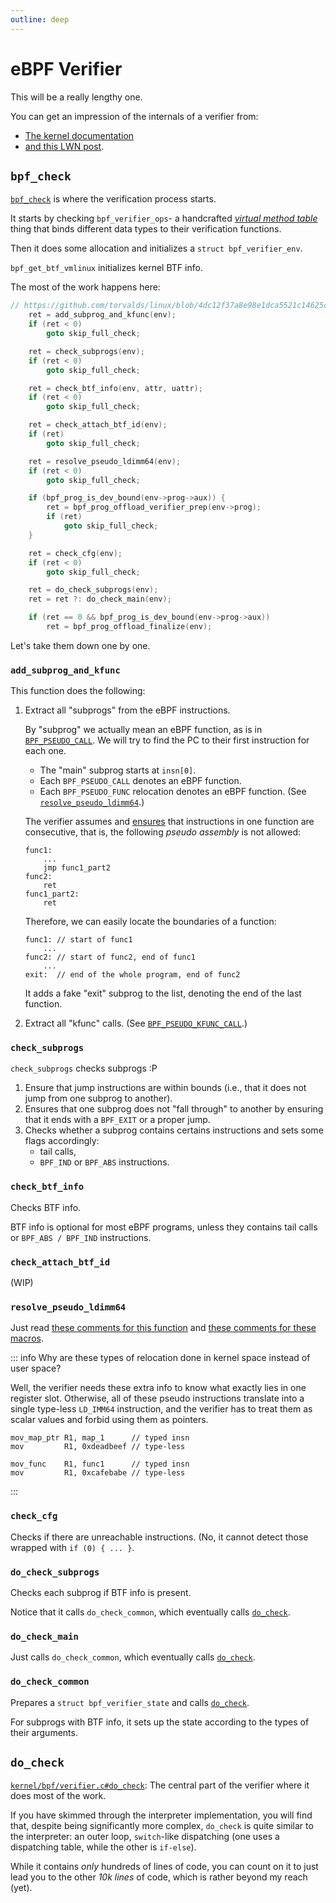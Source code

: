 ```yaml
---
outline: deep
---
```


# eBPF Verifier

This will be a really lengthy one.

You can get an impression of the internals of a verifier from:
- [The kernel documentation](https://docs.kernel.org/bpf/verifier.html)
- [and this LWN post](https://lwn.net/Articles/794934/).

## `bpf_check`

[`bpf_check`](https://github.com/torvalds/linux/blob/4dc12f37a8e98e1dca5521c14625c869537b50b6/kernel/bpf/verifier.c#L15159)
is where the verification process starts.

It starts by checking `bpf_verifier_ops`- a handcrafted [_virtual method table_](https://en.wikipedia.org/wiki/Virtual_method_table) thing
that binds different data types to their verification functions.

Then it does some allocation and initializes a `struct bpf_verifier_env`.

`bpf_get_btf_vmlinux` initializes kernel BTF info.

The most of the work happens here:

```c
// https://github.com/torvalds/linux/blob/4dc12f37a8e98e1dca5521c14625c869537b50b6/kernel/bpf/verifier.c#L15245-L15279
	ret = add_subprog_and_kfunc(env);
	if (ret < 0)
		goto skip_full_check;

	ret = check_subprogs(env);
	if (ret < 0)
		goto skip_full_check;

	ret = check_btf_info(env, attr, uattr);
	if (ret < 0)
		goto skip_full_check;

	ret = check_attach_btf_id(env);
	if (ret)
		goto skip_full_check;

	ret = resolve_pseudo_ldimm64(env);
	if (ret < 0)
		goto skip_full_check;

	if (bpf_prog_is_dev_bound(env->prog->aux)) {
		ret = bpf_prog_offload_verifier_prep(env->prog);
		if (ret)
			goto skip_full_check;
	}

	ret = check_cfg(env);
	if (ret < 0)
		goto skip_full_check;

	ret = do_check_subprogs(env);
	ret = ret ?: do_check_main(env);

	if (ret == 0 && bpf_prog_is_dev_bound(env->prog->aux))
		ret = bpf_prog_offload_finalize(env);
```

Let's take them down one by one.

### `add_subprog_and_kfunc`

This function does the following:

1. Extract all "subprogs" from the eBPF instructions.

   By "subprog" we actually mean an eBPF function, as is in [`BPF_PSEUDO_CALL`](../user/spec.md#function-calls).
   We will try to find the PC to their first instruction for each one.

   - The "main" subprog starts at `insn[0]`.
   - Each `BPF_PSEUDO_CALL` denotes an eBPF function.
   - Each `BPF_PSEUDO_FUNC` relocation denotes an eBPF function. (See [`resolve_pseudo_ldimm64`](#resolve-pseudo-ldimm64).)

   The verifier assumes and [ensures](#check-subprogs) that instructions in one function are consecutive,
   that is, the following _pseudo assembly_ is not allowed:

   ```
   func1:
       ...
       jmp func1_part2
   func2:
       ret
   func1_part2:
       ret
   ```

   Therefore, we can easily locate the boundaries of a function:
   
   ```
   func1: // start of func1
       ...
   func2: // start of func2, end of func1
       ...
   exit:  // end of the whole program, end of func2
   ```

   It adds a fake "exit" subprog to the list, denoting the end of the last function.

2. Extract all "kfunc" calls. (See [`BPF_PSEUDO_KFUNC_CALL`](../user/spec.md#function-calls).)

### `check_subprogs`

`check_subprogs` checks subprogs :P

1. Ensure that jump instructions are within bounds
   (i.e., that it does not jump from one subprog to another).
2. Ensures that one subprog does not "fall through" to another
   by ensuring that it ends with a `BPF_EXIT` or a proper jump.
3. Checks whether a subprog contains certains instructions and sets some flags accordingly:
   - tail calls,
   - `BPF_IND` or `BPF_ABS` instructions.

### `check_btf_info`

Checks BTF info.

BTF info is optional for most eBPF programs,
unless they contains tail calls or `BPF_ABS / BPF_IND` instructions.

### `check_attach_btf_id`

(WIP) <!-- TODO: What on earth -->

### `resolve_pseudo_ldimm64`

Just read [these comments for this function](https://github.com/torvalds/linux/blob/4dc12f37a8e98e1dca5521c14625c869537b50b6/kernel/bpf/verifier.c#L12733-L12739)
and [these comments for these macros](https://github.com/torvalds/linux/blob/4dc12f37a8e98e1dca5521c14625c869537b50b6/include/uapi/linux/bpf.h#L1156-L1199).

::: info
Why are these types of relocation done in kernel space instead of user space?

Well, the verifier needs these extra info to know what exactly lies in one register slot.
Otherwise, all of these pseudo instructions translate into a single type-less `LD_IMM64` instruction,
and the verifier has to treat them as scalar values and forbid using them as pointers.
```
mov_map_ptr R1, map_1      // typed insn
mov         R1, 0xdeadbeef // type-less

mov_func    R1, func1      // typed insn
mov         R1, 0xcafebabe // type-less
```
:::

### `check_cfg`

Checks if there are unreachable instructions.
(No, it cannot detect those wrapped with `if (0) { ... }`.

### `do_check_subprogs`

Checks each subprog if BTF info is present.

Notice that it calls `do_check_common`, which eventually calls [`do_check`](#do-check).

### `do_check_main`

Just calls `do_check_common`, which eventually calls [`do_check`](#do-check).

### `do_check_common`

Prepares a `struct bpf_verifier_state` and calls [`do_check`](#do-check).

For subprogs with BTF info, it sets up the state according to the types of their arguments.

## `do_check`

[`kernel/bpf/verifier.c#do_check`](https://github.com/torvalds/linux/blob/4dc12f37a8e98e1dca5521c14625c869537b50b6/kernel/bpf/verifier.c#L12144-L12483):
The central part of the verifier where it does most of the work.

If you have skimmed through the interpreter implementation, you will find that,
despite being significantly more complex, `do_check` is quite similar to the interpreter:
an outer loop, `switch`-like dispatching (one uses a dispatching table, while the other is `if-else`).

While it contains _only_ hundreds of lines of code,
you can count on it to just lead you to the other _10k lines_ of code,
which is rather beyond my reach (yet).

<!-- TODO: Do the impossible -->
